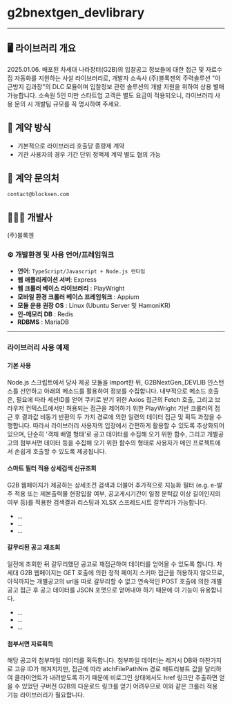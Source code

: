 # g2bnextgen_devlibrary
<hr>


## 🖥️ 라이브러리 개요
2025.01.06. 배포된 차세대 나라장터(G2B)의 입찰공고 정보들에 대한 접근 및 자료수집 자동화를 지원하는 사설 라이브러리로, 개발자 소속사 (주)블록젠의 주력솔루션 "야근방지 김과장"의 DLC 모듈이며 입찰정보 관련 솔루션의 개발 지원을 위하여 상용 별매 가능합니다.
소속원 5인 미만 스타트업 고객은 별도 요금이 적용되오니, 라이브러리 사용 문의 시 개발팀 규모를 꼭 명시하여 주세요.

## 🏢 계약 방식
- 기본적으로 라이브러리 호출당 종량제 계약
- 기관 사용자의 경우 기간 단위 정액제 계약 별도 협의 가능

## 📌 계약 문의처
`contact@blockxen.com`

## 🧑‍🤝‍🧑 개발사
(주)블록젠

### ⚙️ 개발환경 및 사용 언어/프레임워크
- **언어**: `TypeScript/Javascript + Node.js 런타임`
- **웹 애플리케이션 서버**: Express
- **웹 크롤러 베이스 라이브러리** : PlayWright
- **모바일 환경 크롤러 베이스 프레임워크** : Appium
- **모듈 운용 권장 OS** : Linux (Ubuntu Server 및 HamoniKR)
- **인-메모리 DB** : Redis
- **RDBMS** : MariaDB
<hr>


### 라이브러리 사용 예제

#### 기본 사용
Node.js 스크립트에서 당사 제공 모듈을 import한 뒤, G2BNextGen_DEVLIB 인스턴스를 선언하고 아래의 메소드를 활용하여 정보를 수집합니다.
내부적으로 메소드 호출은, 필요에 따라 세션ID를 얻어 쿠키로 받기 위한 Axios 접근의 Fetch 호출, 그리고 브라우저 컨텍스트에서만 허용되는 접근을 제어하기 위한 PlayWright 기반 크롤러의 접근 후 결과값 비동기 반환의 두 가지 경로에 의한 일련의 데이터 접근 및 획득 과정을 수행합니다. 따라서 라이브러리 사용자의 입장에서 간편하게 활용할 수 있도록 추상화되어 있으며, 단순히 '객체 배열 형태'로 공고 데이터를 수집해 오기 위한 함수, 그리고 개별공고의 첨부서면 데이터 등을 수집해 오기 위한 함수의 형태로 사용자가 메인 프로젝트에서 손쉽게 호출할 수 있도록 제공됩니다.

#### 스마트 필터 적용 상세검색 신규조회
G2B 웹페이지가 제공하는 상세조건 검색과 더불어 추가적으로 지능화 필터 (e.g. e-발주 적용 또는 제본출력물 현장입찰 여부, 공고게시기간이 일정 문턱값 이상 길이인지의 여부 등)를 적용한 검색결과 리스팅과 XLSX 스프레드시트 갈무리가 가능합니다.
- ...
- ...
- ...

#### 갈무리된 공고 재조회
일전에 조회한 뒤 갈무리했던 공고로 재접근하여 데이터를 얻어올 수 있도록 합니다. 차세대 G2B 웹페이지는 GET 호출에 의한 정적 페이지 스키마 접근을 허용하지 않으므로, 아직까지는 개별공고의 url을 따로 갈무리할 수 없고 연속적인 POST 호출에 의한 개별공고 접근 후 공고 데이터를 JSON 포맷으로 얻어내야 하기 때문에 이 기능이 유용합니다.
- ...
- ...
- ...

#### 첨부서면 자료획득
해당 공고의 첨부파일 데이터를 획득합니다. 첨부파일 데이터는 레거시 DB와 마찬가지로 고유 ID가 매겨지지만, 접근에 따라 atchFilePathNm 경로 애트리뷰트 값을 달리하여 클라이언트가 내려받도록 하기 때문에 비로그인 상태에서도 href 링크만 추출하면 얻을 수 있었던 구버전 G2B의 다운로드 링크를 얻기 어려우므로 이와 같은 크롤러 적용 기능 라이브러리가 필요합니다.

